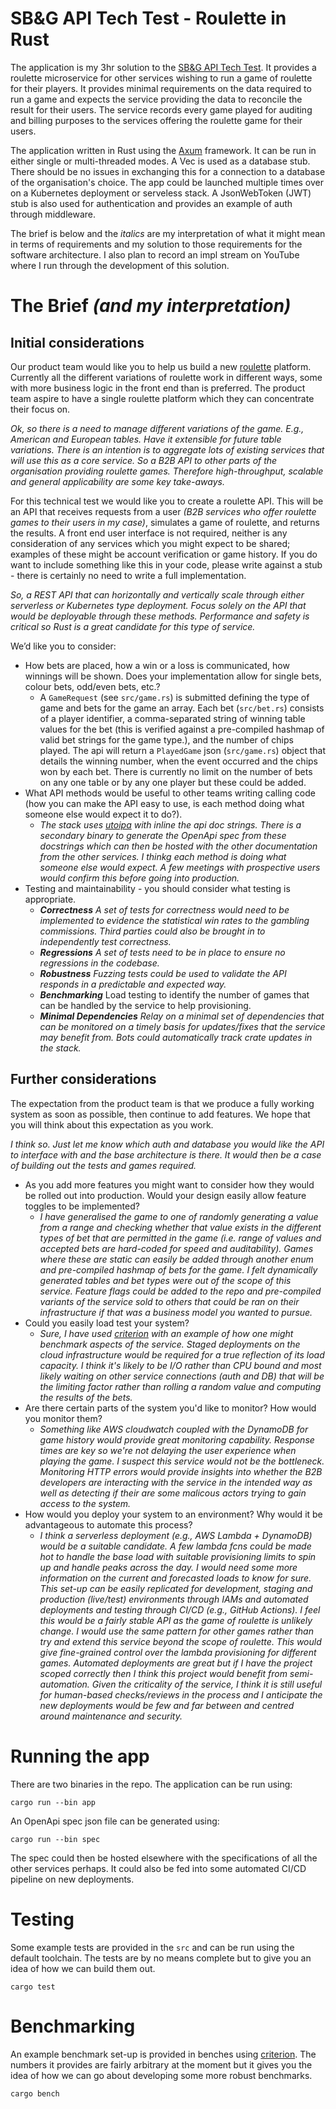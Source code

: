 # SB&G API Tech Test - Roulette in Rust

The application is my 3hr solution to the [SB&G API Tech Test][1]. It provides a roulette microservice for other services wishing to run a game of roulette for their players. It provides minimal requirements on the data required to run a game and expects the service providing the data to reconcile the result for their users. The service records every game played for auditing and billing purposes to the services offering the roulette game for their users.

The application written in Rust using the [Axum][5] framework. It can be run in either single or multi-threaded modes. A Vec is used as a database stub. There should be no issues in exchanging this for a connection to a database of the organisation's choice. The app could be launched multiple times over on a Kubernetes deployment or serveless stack. A JsonWebToken (JWT) stub is also used for authentication and provides an example of auth through middleware.

The brief is below and the *italics* are my interpretation of what it might mean in terms of requirements and my solution to those requirements for the software architecture. I also plan to record an impl stream on YouTube where I run through the development of this solution.

# The Brief *(and my interpretation)*

## Initial considerations

Our product team would like you to help us build a new [roulette][2] platform. Currently all the different variations of roulette work in different ways, some with more business logic in the front end than is preferred. The product team
aspire to have a single roulette platform which they can concentrate their focus on.

*Ok, so there is a need to manage different variations of the game. E.g., American and European tables. Have it extensible for future table variations. There is an intention is to aggregate lots of existing services that will use this as a core service. So a B2B API to other parts of the organisation providing roulette games. Therefore high-throughput, scalable and general applicability are some key take-aways.*

For this technical test we would like you to create a roulette API. This will be an API that receives requests from a user *(B2B services who offer roulette games to their users in my case)*, simulates a game of roulette, and returns the results. A front end user interface is not required, neither is any consideration of any services which you might expect to be shared; examples of these might be account verification or game history. If you do want to include something like this in your code, please write against a stub - there is certainly no need to write a full implementation.

*So, a REST API that can horizontally and vertically scale through either serverless or Kubernetes type deployment. Focus solely on the API that would be deployable through these methods. Performance and safety is critical so Rust is a great candidate for this type of service.*

We’d like you to consider:

- How bets are placed, how a win or a loss is communicated, how winnings will be shown. Does your implementation allow for single bets, colour bets, odd/even bets, etc.?
  - A `GameRequest` (see `src/game.rs`) is submitted defining the type of game and bets for the game an array. Each bet (`src/bet.rs`) consists of a player identifier, a comma-separated string of winning table values for the bet (this is verified against a pre-compiled hashmap of valid bet strings for the game type.), and the number of chips played. The api will return a `PlayedGame` json (`src/game.rs`) object that details the winning number, when the event occurred and the chips won by each bet. There is currently no limit on the number of bets on any one table or by any one player but these could be added.
- What API methods would be useful to other teams writing calling code (how you can make the API easy to use, is each method doing what someone else would expect it to do?).
  - *The stack uses [utoipa][4] with inline the api doc strings. There is a secondary binary to generate the OpenApi spec from these docstrings which can then be hosted with the other documentation from the other services. I thinkg each method is doing what someone else would expect. A few meetings with prospective users would confirm this before going into production.*
- Testing and maintainability - you should consider what testing is appropriate.
  - *__Correctness__ A set of tests for correctness would need to be implemented to evidence the statistical win rates to the gambling commissions. Third parties could also be brought in to independently test correctness.*
  - *__Regressions__ A set of tests need to be in place to ensure no regressions in the codebase.*
  - *__Robustness__ Fuzzing tests could be used to validate the API responds in a predictable and expected way.*
  - *__Benchmarking__* Load testing to identify the number of games that can be handled by the service to help provisioning.
  - *__Minimal Dependencies__ Relay on a minimal set of dependencies that can be monitored on a timely basis for updates/fixes that the service may benefit from. Bots could automatically track crate updates in the stack.*

## Further considerations

The expectation from the product team is that we produce a fully working system as soon as possible, then continue to add features. We hope that you will think about this expectation as you work.

*I think so. Just let me know which auth and database you would like the API to interface with and the base architecture is there. It would then be a case of building out the tests and games required.*

- As you add more features you might want to consider how they would be rolled out into production. Would your design easily allow feature toggles to be implemented?
  - *I have generalised the game to one of randomly generating a value from a range and checking whether that value exists in the different types of bet that are permitted in the game (i.e. range of values and accepted bets are hard-coded for speed and auditability). Games where these are static can easily be added through another enum and pre-compiled hashmap of bets for the game. I felt dynamically generated tables and bet types were out of the scope of this service. Feature flags could be added to the repo and pre-compiled variants of the service sold to others that could be ran on their infrastructure if that was a business model you wanted to pursue.*
- Could you easily load test your system?
  - *Sure, I have used [criterion][3] with an example of how one might benchmark aspects of the service. Staged deployments on the cloud infrastructure would be required for a true reflection of its load capacity. I think it's likely to be I/O rather than CPU bound and most likely waiting on other service connections (auth and DB) that will be the limiting factor rather than rolling a random value and computing the results of the bets.*
- Are there certain parts of the system you'd like to monitor? How would you monitor them?
  - *Something like AWS cloudwatch coupled with the DynamoDB for game history would provide great monitoring capability. Response times are key so we're not delaying the user experience when playing the game. I suspect this service would not be the bottleneck. Monitoring HTTP errors would provide insights into whether the B2B developers are interacting with the service in the intended way as well as detecting if their are some malicous actors trying to gain access to the system.*
- How would you deploy your system to an environment? Why would it be advantageous to automate this process?
  - *I think a serverless deployment (e.g., AWS Lambda + DynamoDB) would be a suitable candidate. A few lambda fcns could be made hot to handle the base load with suitable provisioning limits to spin up and handle peaks across the day. I would need some more information on the current and forecasted loads to know for sure. This set-up can be easily replicated for development, staging and production (live/test) environments through IAMs and automated deployments and testing through CI/CD (e.g., GitHub Actions). I feel this would be a fairly stable API as the game of roulette is unlikely change. I would use the same pattern for other games rather than try and extend this service beyond the scope of roulette. This would give fine-grained control over the lambda provisioning for different games. Automated deployments are great but if I have the project scoped correctly then I think this project would benefit from semi-automation. Given the criticality of the service, I think it is still useful for human-based checks/reviews in the process and I anticipate the new deployments would be few and far between and centred around maintenance and security.*


# Running the app

There are two binaries in the repo. The application can be run using:

```
cargo run --bin app
```

An OpenApi spec json file can be generated using:

```
cargo run --bin spec
```

The spec could then be hosted elsewhere with the specifications of all the other services perhaps. It could also be fed into some automated CI/CD pipeline on new deployments.

# Testing

Some example tests are provided in the `src` and can be run using the default toolchain. The tests are by no means complete but to give you an idea of how we can build them out.

```
cargo test
```

# Benchmarking

An example benchmark set-up is provided in benches using [criterion][3]. The numbers it provides are fairly arbitrary at the moment but it gives you the idea of how we can go about developing some more robust benchmarks.

```
cargo bench
```

[1]: https://github.com/skybet/api-tech-test
[2]: https://en.wikipedia.org/wiki/Roulette
[3]: https://crates.io/crates/criterion
[4]: https://docs.rs/utoipa/latest/utoipa/
[5]: https://docs.rs/axum/latest/axum/
